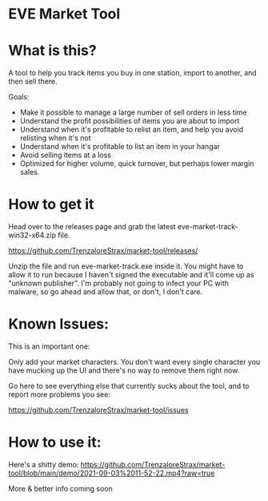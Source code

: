 # EVE Market Tool

# What is this?

A tool to help you track items you buy in one station, import to another, and then sell there.

Goals:

* Make it possible to manage a large number of sell orders in less time
* Understand the profit possibilities of items you are about to import
* Understand when it's profitable to relist an item, and help you avoid relisting when it's not
* Understand when it's profitable to list an item in your hangar
* Avoid selling items at a loss
* Optimized for higher volume, quick turnover, but perhaps lower margin sales.


# How to get it

Head over to the releases page and grab the latest eve-market-track-win32-x64.zip file.

https://github.com/TrenzaloreStrax/market-tool/releases/

Unzip the file and run eve-market-track.exe inside it. You might have to allow it to run because I
haven't signed the executable and it'll come up as "unknown publisher". I'm probably not going to
infect your PC with malware, so go ahead and allow that, or don't, I don't care.

# Known Issues:

This is an important one:

Only add your market characters. You don't want every single character you have mucking up the UI and there's
no way to remove them right now.


Go here to see everything else that currently sucks about the tool, and to report more problems you see:

https://github.com/TrenzaloreStrax/market-tool/issues

# How to use it:

Here's a shitty demo:
https://github.com/TrenzaloreStrax/market-tool/blob/main/demo/2021-09-03%2011-52-22.mp4?raw=true

More & better info coming soon
